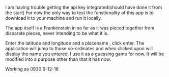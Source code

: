I am having trouble getting the api key integrated(should have done it from the start)
For now the only way to test the funstionality of this app is to download it to your machine and run it locally.


The app itself is a Frankenstein in so far as it was pieced together from disparate pieces, never intending to be what it is.

Enter the latitude and longitude and a placename , click enter.
The application will jump to those co-ordinates and when clicked upon will display the name you entered.
I use it as a guessing game for now.
It will be modified into a purpose other than that it has now.


Working as 0930 6-12-16

